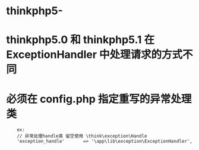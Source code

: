 # thinkphp5-

# thinkphp5.0 和 thinkphp5.1 在 ExceptionHandler 中处理请求的方式不同

# 必须在 config.php 指定重写的异常处理类 
```
	ex:  
	// 异常处理handle类 留空使用 \think\exception\Handle
    'exception_handle'       => '\app\lib\exception\ExceptionHandler',
```